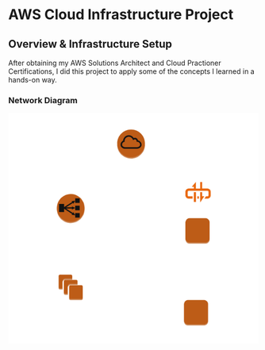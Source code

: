 # AWS Cloud Infrastructure Project 
## Overview & Infrastructure Setup
After obtaining my AWS Solutions Architect and Cloud Practioner Certifications, I did this project to apply some of the concepts I learned in a hands-on way. 
### Network Diagram 
<img src="https://github.com/AlexMc889/Portfolio/blob/main/AWS%20Cloud%20Project/VPC%20layout%20.png">
